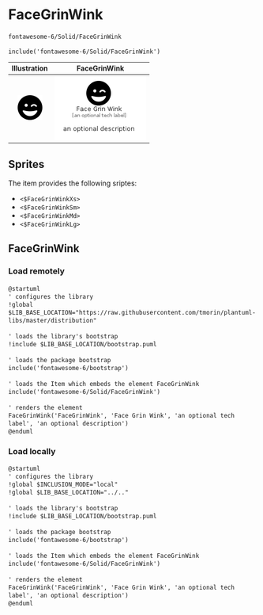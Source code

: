 # FaceGrinWink


```text
fontawesome-6/Solid/FaceGrinWink
```

```text
include('fontawesome-6/Solid/FaceGrinWink')
```



| Illustration | FaceGrinWink |
| :---: | :---: |
| ![illustration for Illustration](../../fontawesome-6/Solid/FaceGrinWink.png) | ![illustration for FaceGrinWink](../../fontawesome-6/Solid/FaceGrinWink.Local.png) |



## Sprites
The item provides the following sriptes:

- `<$FaceGrinWinkXs>`
- `<$FaceGrinWinkSm>`
- `<$FaceGrinWinkMd>`
- `<$FaceGrinWinkLg>`





## FaceGrinWink

### Load remotely
```plantuml
@startuml
' configures the library
!global $LIB_BASE_LOCATION="https://raw.githubusercontent.com/tmorin/plantuml-libs/master/distribution"

' loads the library's bootstrap
!include $LIB_BASE_LOCATION/bootstrap.puml

' loads the package bootstrap
include('fontawesome-6/bootstrap')

' loads the Item which embeds the element FaceGrinWink
include('fontawesome-6/Solid/FaceGrinWink')

' renders the element
FaceGrinWink('FaceGrinWink', 'Face Grin Wink', 'an optional tech label', 'an optional description')
@enduml
```

### Load locally
```plantuml
@startuml
' configures the library
!global $INCLUSION_MODE="local"
!global $LIB_BASE_LOCATION="../.."

' loads the library's bootstrap
!include $LIB_BASE_LOCATION/bootstrap.puml

' loads the package bootstrap
include('fontawesome-6/bootstrap')

' loads the Item which embeds the element FaceGrinWink
include('fontawesome-6/Solid/FaceGrinWink')

' renders the element
FaceGrinWink('FaceGrinWink', 'Face Grin Wink', 'an optional tech label', 'an optional description')
@enduml
```

